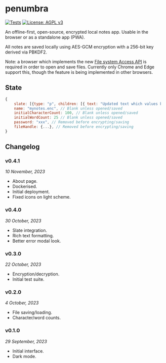 # penumbra

[![Tests](https://github.com/samirelanduk/penumbra/actions/workflows/test.yml/badge.svg)](https://github.com/samirelanduk/penumbra/actions/workflows/test.yml)
[![License: AGPL v3](https://img.shields.io/badge/License-AGPL_v3-blue.svg)](https://www.gnu.org/licenses/agpl-3.0)

An offline-first, open-source, encrypted local notes app.
Usable in the browser or as a standalone app (PWA).

All notes are saved locally using AES-GCM encryption with a 256-bit key derived via PBKDF2.

Note: a browser which implements the new [File system Access API](https://developer.mozilla.org/en-US/docs/Web/API/File_System_API) is required in order to open and save files.
Currently only Chrome and Edge support this, though the feature is being implemented in other browsers.

## State

```javascript
{
    slate: [{type: "p", children: [{ text: "Updated text which values below won't match."}]}],
    name: "mynotes.enc", // Blank unless opened/saved
    initialCharacterCount: 100, // Blank unless opened/saved
    initialWordCount: 25 // Blank unless opened/saved
    password: "xxx", // Removed before encrypting/saving
    fileHandle: {...}, // Removed before encrypting/saving
}
```

## Changelog

### v0.4.1

*10 November, 2023*

- About page.
- Dockerised.
- Initial deployment.
- Fixed icons on light scheme.

### v0.4.0

*30 October, 2023*

- Slate integration.
- Rich text formatting.
- Better error modal look.

### v0.3.0

*22 October, 2023*

- Encryption/decryption.
- Initial test suite.

### v0.2.0

*4 October, 2023*

- File saving/loading.
- Character/word counts.

### v0.1.0

*29 September, 2023*

- Initial interface.
- Dark mode.
